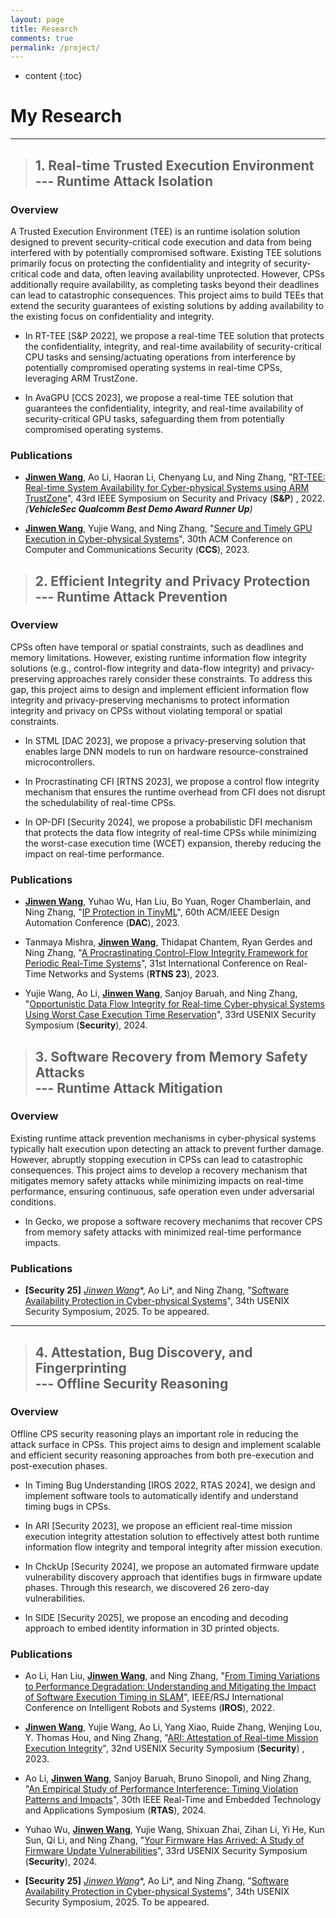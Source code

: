 ```yaml
---
layout: page
title: Research
comments: true
permalink: /project/
---
```


* content
{:toc}

# My Research
---

>## 1. Real-time Trusted Execution Environment <br> --- Runtime Attack Isolation
   
### Overview

A Trusted Execution Environment (TEE) is an runtime isolation solution designed to prevent security-critical code execution and data from being interfered with by potentially compromised software. Existing TEE solutions primarily focus on protecting the confidentiality and integrity of security-critical code and data, often leaving availability unprotected. However, CPSs additionally require availability, as completing tasks beyond their deadlines can lead to catastrophic consequences. This project aims to build TEEs that extend the security guarantees of existing solutions by adding availability to the existing focus on confidentiality and integrity.

* In RT-TEE [S&P 2022], we propose a real-time TEE solution that protects the confidentiality, integrity, and real-time availability of security-critical CPU tasks and sensing/actuating operations from interference by potentially compromised operating systems in real-time CPSs, leveraging ARM TrustZone.

* In AvaGPU [CCS 2023], we propose a real-time TEE solution that guarantees the confidentiality, integrity, and real-time availability of security-critical GPU tasks, safeguarding them from potentially compromised operating systems.

### Publications

* **<u>Jinwen Wang</u>**, Ao Li, Haoran Li, Chenyang Lu, and Ning Zhang, "[RT-TEE: Real-time System Availability for Cyber-physical Systems using ARM TrustZone](https://par.nsf.gov/servlets/purl/10373878)", 43rd IEEE Symposium on Security and Privacy (**S&P**) , 2022.
<br> *(**VehicleSec Qualcomm Best Demo Award Runner Up**)* 

* **<u>Jinwen Wang</u>**, Yujie Wang, and Ning Zhang, "[Secure and Timely GPU Execution in Cyber-physical Systems](https://dl.acm.org/doi/pdf/10.1145/3576915.3623197)", 30th ACM Conference on Computer and Communications Security (**CCS**), 2023.

>## 2. Efficient Integrity and Privacy Protection <br> --- Runtime Attack Prevention
   
### Overview
   
   CPSs often have temporal or spatial constraints, such as deadlines and memory limitations. However, existing runtime information flow integrity solutions (e.g., control-flow integrity and data-flow integrity) and privacy-preserving approaches rarely consider these constraints. To address this gap, this project aims to design and implement efficient information flow integrity and privacy-preserving mechanisms to protect information integrity and privacy on CPSs without violating temporal or spatial constraints.

* In STML [DAC 2023], we propose a privacy-preserving solution that enables large DNN models to run on hardware resource-constrained microcontrollers.

* In Procrastinating CFI [RTNS 2023], we propose a control flow integrity mechanism that ensures the runtime overhead from CFI does not disrupt the schedulability of real-time CPSs.

* In OP-DFI [Security 2024], we propose a probabilistic DFI mechanism that protects the data flow integrity of real-time CPSs while minimizing the worst-case execution time (WCET) expansion, thereby reducing the impact on real-time performance.

### Publications

* **<u>Jinwen Wang</u>**, Yuhao Wu, Han Liu, Bo Yuan, Roger Chamberlain, and Ning Zhang, "[IP Protection in TinyML](https://cybersecurity.seas.wustl.edu/paper/wang2023ip.pdf)", 60th ACM/IEEE Design Automation Conference (**DAC**), 2023.

* Tanmaya Mishra, **<u>Jinwen Wang</u>**, Thidapat Chantem, Ryan Gerdes and Ning Zhang, "[A Procrastinating Control-Flow Integrity Framework for Periodic Real-Time Systems](https://dl.acm.org/doi/pdf/10.1145/3575757.3575762)", 31st International Conference on Real-Time Networks and Systems (**RTNS 23**), 2023.

* Yujie Wang, Ao Li, **<u>Jinwen Wang</u>**, Sanjoy Baruah, and Ning Zhang, "[Opportunistic Data Flow Integrity for Real-time Cyber-physical Systems Using Worst Case Execution Time Reservation](https://www.usenix.org/system/files/sec23winter-prepub-485-wang-yujie.pdf)", 33rd USENIX Security Symposium (**Security**), 2024.


>## 3. Software Recovery from Memory Safety Attacks <br> --- Runtime Attack Mitigation
   
### Overview
   
   Existing runtime attack prevention mechanisms in cyber-physical systems typically halt execution upon detecting an attack to prevent further damage. However, abruptly stopping execution in CPSs can lead to catastrophic consequences. This project aims to develop a recovery mechanism that mitigates memory safety attacks while minimizing impacts on real-time performance, ensuring continuous, safe operation even under adversarial conditions.

* In Gecko, we propose a software recovery mechanims that recover CPS from memory safety attacks with minimized real-time performance impacts.

### Publications

* **[Security 25]** **<u>Jinwen Wang*</u>**, Ao Li*, and Ning Zhang, "[Software Availability Protection in Cyber-physical Systems](https://j1nwenwang.github.io)", 34th USENIX Security Symposium, 2025. To be appeared.

<!-- * **<u>Jinwen Wang</u>**, Yuhao Wu, Han Liu, Bo Yuan, Roger Chamberlain, and Ning Zhang, "[IP Protection in TinyML](https://cybersecurity.seas.wustl.edu/paper/wang2023ip.pdf)", 60th ACM/IEEE Design Automation Conference (**DAC**), 2023.

* Tanmaya Mishra, **<u>Jinwen Wang</u>**, Thidapat Chantem, Ryan Gerdes and Ning Zhang, "[A Procrastinating Control-Flow Integrity Framework for Periodic Real-Time Systems](https://dl.acm.org/doi/pdf/10.1145/3575757.3575762)", 31st International Conference on Real-Time Networks and Systems (**RTNS 23**), 2023.

* Yujie Wang, Ao Li, **<u>Jinwen Wang</u>**, Sanjoy Baruah, and Ning Zhang, "[Opportunistic Data Flow Integrity for Real-time Cyber-physical Systems Using Worst Case Execution Time Reservation](https://www.usenix.org/system/files/sec23winter-prepub-485-wang-yujie.pdf)", 33rd USENIX Security Symposium (**Security**), 2024. -->



---
>## 4. Attestation, Bug Discovery, and Fingerprinting <br> --- Offline Security Reasoning


### Overview
	
Offline CPS security reasoning plays an important role in reducing the attack surface in CPSs. This project aims to design and implement scalable and efficient security reasoning approaches from both pre-execution and post-execution phases.

* In Timing Bug Understanding [IROS 2022, RTAS 2024], we design and implement software tools to automatically identify and understand timing bugs in CPSs.

* In ARI [Security 2023], we propose an efficient real-time mission execution integrity attestation solution to effectively attest both runtime information flow integrity and temporal integrity after mission execution.

* In ChckUp [Security 2024], we propose an automated firmware update vulnerability discovery approach that identifies bugs in firmware update phases. Through this research, we discovered 26 zero-day vulnerabilities.

* In SIDE [Security 2025], we propose an encoding and decoding approach to embed identity information in 3D printed objects.


### Publications

* Ao Li, Han Liu, **<u>Jinwen Wang</u>**, and Ning Zhang, "[From Timing Variations to Performance Degradation: Understanding and Mitigating the Impact of Software Execution Timing in SLAM](https://cybersecurity.seas.wustl.edu/paper/ao-iros22.pdf)", IEEE/RSJ International Conference on Intelligent Robots and Systems (**IROS**), 2022.

* **<u>Jinwen Wang</u>**, Yujie Wang, Ao Li, Yang Xiao, Ruide Zhang, Wenjing Lou, Y. Thomas Hou, and Ning Zhang, "[ARI: Attestation of Real-time Mission Execution Integrity](https://www.usenix.org/system/files/usenixsecurity23-wang-jinwen.pdf)", 32nd USENIX Security Symposium (**Security**) , 2023.

* Ao Li, **<u>Jinwen Wang</u>**, Sanjoy Baruah, Bruno Sinopoli, and Ning Zhang, "[An Empirical Study of Performance Interference: Timing Violation Patterns and Impacts](https://cybersecurity.seas.wustl.edu/paper/rtas24_timetrap.pdf)", 30th IEEE Real-Time and Embedded Technology and Applications Symposium (**RTAS**), 2024.

* Yuhao Wu, **<u>Jinwen Wang</u>**, Yujie Wang, Shixuan Zhai, Zihan Li, Yi He, Kun Sun, Qi Li, and Ning Zhang, "[Your Firmware Has Arrived: A Study of Firmware Update Vulnerabilities](https://www.usenix.org/system/files/usenixsecurity24-wu-yuhao.pdf)", 33rd USENIX Security Symposium (**Security**), 2024.

* **[Security 25]** **<u>Jinwen Wang*</u>**, Ao Li*, and Ning Zhang, "[Software Availability Protection in Cyber-physical Systems](https://j1nwenwang.github.io)", 34th USENIX Security Symposium, 2025. To be appeared.